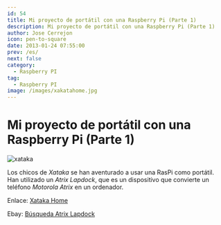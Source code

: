 ```yaml
---
id: 54
title: Mi proyecto de portátil con una Raspberry Pi (Parte 1)
description: Mi proyecto de portátil con una Raspberry Pi (Parte 1)
author: Jose Cerrejon
icon: pen-to-square
date: 2013-01-24 07:55:00
prev: /es/
next: false
category:
  - Raspberry PI
tag:
  - Raspberry PI
image: /images/xakatahome.jpg
---
```


# Mi proyecto de portátil con una Raspberry Pi (Parte 1)

![xataka](/images/xakatahome.jpg)

Los chicos de *Xataka* se han aventurado a usar una RasPi como portátil. Han utilizado un *Atrix Lapdock*, que es un dispositivo que convierte un teléfono *Motorola Atrix* en un ordenador.

Enlace: [Xataka Home](http://www.xatakahome.com/trucos-y-bricolaje-smart/mi-proyecto-de-portatil-con-una-raspberry-pi-parte-1)

Ebay: [Búsqueda Atrix Lapdock](http://www.ebay.es/sch/i.html?LH_PrefLoc=3&_trkparms=65%253A12%257C66%253A2%257C39%253A1%257C72%253A7076&rt=nc&_nkw=atrix+laptop&_trksid=p3286.c0.m14&_sop=15&_sc=1)